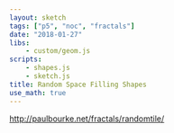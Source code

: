 ```yaml
---
layout: sketch
tags: ["p5", "noc", "fractals"]
date: "2018-01-27"
libs: 
    - custom/geom.js
scripts: 
    - shapes.js
    - sketch.js
title: Random Space Filling Shapes
use_math: true
---
```


<http://paulbourke.net/fractals/randomtile/>

